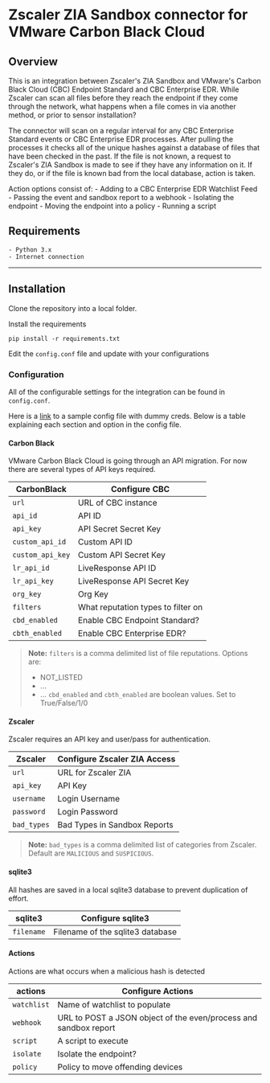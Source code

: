 # Zscaler ZIA Sandbox connector for VMware Carbon Black Cloud

## Overview

This is an integration between Zscaler's ZIA Sandbox and VMware's Carbon Black Cloud (CBC) Endpoint Standard and CBC Enterprise EDR. While Zscaler can scan all files before they reach the endpoint if they come through the network, what happens when a file comes in via another method, or prior to sensor installation?

The connector will scan on a regular interval for any CBC Enterprise Standard events or CBC Enterprise EDR processes. After pulling the processes it checks all of the unique hashes against a database of files that have been checked in the past. If the file is not known, a request to Zscaler's ZIA Sandbox is made to see if they have any information on it. If they do, or if the file is known bad from the local database, action is taken.

Action options consist of:
    - Adding to a CBC Enterprise EDR Watchlist Feed
    - Passing the event and sandbox report to a webhook
    - Isolating the endpoint
    - Moving the endpoint into a policy
    - Running a script

## Requirements
    - Python 3.x
    - Internet connection

----

## Installation

Clone the repository into a local folder.

Install the requirements

    pip install -r requirements.txt

Edit the `config.conf` file and update with your configurations

### Configuration

All of the configurable settings for the integration can be found in `config.conf`.

Here is a [link]() to a sample config file with dummy creds. Below is a table explaining each section and option in the config file.


#### Carbon Black

VMware Carbon Black Cloud is going through an API migration. For now there are several types of API keys required.

| CarbonBlack      | Configure CBC                      |
|------------------|------------------------------------|
| `url`            | URL of CBC instance                |
| `api_id`         | API ID                             |
| `api_key`        | API Secret Secret Key              |
| `custom_api_id`  | Custom API ID                      |
| `custom_api_key` | Custom API Secret Key              |
| `lr_api_id`      | LiveResponse API ID                |
| `lr_api_key`     | LiveResponse API Secret Key        |
| `org_key`        | Org Key                            |
| `filters`        | What reputation types to filter on |
| `cbd_enabled`    | Enable CBC Endpoint Standard?      |
| `cbth_enabled`   | Enable CBC Enterprise EDR?         |

> **Note:** `filters` is a comma delimited list of file reputations. Options are:
> - NOT_LISTED
> - ...
> - ...
> `cbd_enabled` and `cbth_enabled` are boolean values. Set to True/False/1/0

#### Zscaler

Zscaler requires an API key and user/pass for authentication.

| Zscaler          | Configure Zscaler ZIA Access       |
|------------------|------------------------------------|
| `url`            | URL for Zscaler ZIA                |
| `api_key`        | API Key                            |
| `username`       | Login Username                     |
| `password`       | Login Password                     |
| `bad_types`      | Bad Types in Sandbox Reports       |

> **Note:** `bad_types` is a comma delimited list of categories from Zscaler. Default are `MALICIOUS` and `SUSPICIOUS`.


#### sqlite3

All hashes are saved in a local sqlite3 database to prevent duplication of effort.

| sqlite3          | Configure sqlite3                  |
|------------------|------------------------------------|
| `filename`       | Filename of the sqlite3 database   |

#### Actions

Actions are what occurs when a malicious hash is detected

| actions     | Configure Actions                                                |
|-------------|------------------------------------------------------------------|
| `watchlist` | Name of watchlist to populate                                    |
| `webhook`   | URL to POST a JSON object of the even/process and sandbox report |
| `script`    | A script to execute                                              |
| `isolate`   | Isolate the endpoint?                                            |
| `policy`    | Policy to move offending devices                                 |